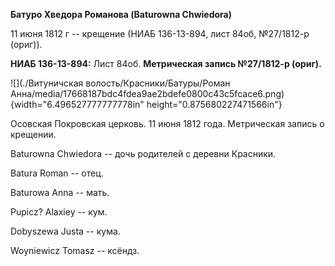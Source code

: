 **Батуро Хведора Романова (Baturowna Chwiedora)**

11 июня 1812 г -- крещение (НИАБ 136-13-894, лист 84об, №27/1812-р
(ориг)).

**НИАБ 136-13-894:** Лист 84об. **Метрическая запись №27/1812-р
(ориг).**

![](./Витуничская волость/Красники/Батуры/Роман Анна/media/17668187bdc4fdea9ae2bdefe0800c43c5fcace6.png){width="6.496527777777778in"
height="0.875680227471566in"}

Осовская Покровская церковь. 11 июня 1812 года. Метрическая запись о
крещении.

Baturowna Chwiedora -- дочь родителей с деревни Красники.

Batura Roman -- отец.

Baturowa Anna -- мать.

Pupicz? Alaxiey -- кум.

Dobyszewa Justa -- кума.

Woyniewicz Tomasz -- ксёндз.
